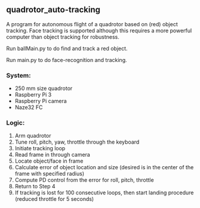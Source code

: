 ## quadrotor_auto-tracking
A program for autonomous flight of a quadrotor based on (red) object tracking. Face tracking is supported although this requires a more powerful computer than object tracking for robustness. 

Run ballMain.py to do find and track a red object.

Run main.py to do face-recognition and tracking.

### System: 
- 250 mm size quadrotor
- Raspberry Pi 3
- Raspberry Pi camera
- Naze32 FC

### Logic:
1. Arm quadrotor
2. Tune roll, pitch, yaw, throttle through the keyboard
3. Initiate tracking loop
4. Read frame in through camera
5. Locate object/face in frame
6. Calculate error of object location and size (desired is in the center of the frame with specified radius)
7. Compute PD control from the error for roll, pitch, throttle
8. Return to Step 4
9. If tracking is lost for 100 consecutive loops, then start landing procedure (reduced throttle for 5 seconds)
